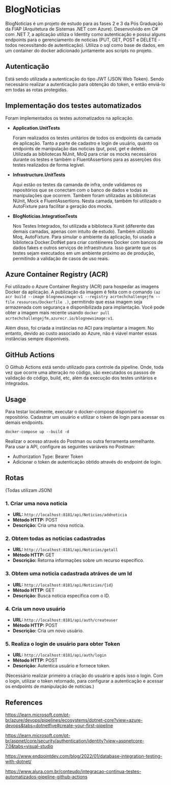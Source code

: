 # BlogNoticias

BlogNoticias é um projeto de estudo para as fases 2 e 3 da Pós Graduação da FIAP (Arquitetura de Sistemas .NET com Azure). 
Desenvolvido em C# com .NET 7, a aplicação utiliza o Identity como autenticação e possui alguns endpoints para o gerenciamento de noticias (PUT, GET, POST e DELETE - todos necessitando de autenticação).
Utiliza o sql como base de dados, em um container do docker adicionado juntamente aos scripts no projeto.

## Autenticação
Está sendo utilizada a autenticação do tipo JWT (JSON Web Token). Sendo necessário realizar a autenticação para obtenção do token, e então enviá-lo em todas as rotas protegidas.

## Implementação dos testes automatizados
Foram implementados os testes automatizados na aplicação.

- **Application.UnitTests**
  <p>Foram realizados os testes unitários de todos os endpoints da camada de aplicação. Tanto a parte de cadastro e login de usuário, quanto os endpoints de manipulação das noticias (put, post, get e delete).
  Utilizada as bibliotecas NUnit, MoQ para criar os mocks necessários durante os testes e também o FluentAssertions para as asserções dos testes realizados de forma legível.
  
- **Infrastructure.UnitTests**
  <p>Aqui estão os testes da camanda de infra, onde validamos os repositórios que se conectam com o banco de dados e todas as manipulações que ocorrem.
  Tambem foram utilizadas as bibliotecas NUnit, Mock e FluentAssertions. Nesta camada, também foi utilizado o AutoFixture para facilitar a geração dos mocks.

- **BlogNoticias.IntegrationTests**
  <p>Nos Testes Integrados, foi utilizada a biblioteca Xunit (diferente das demais camadas, apenas com intuíto de estudo). Também utilizado Moq, AutoFixture. 
      Para simular o ambiente da aplicação, foi usada a biblioteca Docker.DotNet para criar contêineres Docker com bancos de dados fakes e outros serviços de infraestrutura. 
      Isso garante que os testes sejam executados em um ambiente próximo ao de produção, permitindo a validação de casos de uso reais.

## Azure Container Registry (ACR)
Foi utilizado o Azure Container Registry (ACR) para hospedar as imagens Docker da aplicação. A publicação da imagem é feita com o comando ```(az acr build --image blognewsimage:v1 --registry acrtechchallengejfm --file resources/Dockerfile .)```, permitindo que essa imagem seja armazenada com segurança e disponibilizada para implantação. Você pode obter a imagem mais recente usando ```docker pull acrtechchallengejfm.azurecr.io/blognewsimage:v1```.

Além disso, foi criada a instâncias no ACI para implantar a imagem. No entanto, devido ao custo associado ao Azure, não é viável manter essas instâncias sempre disponíveis.

## GitHub Actions
O Github Actions está sendo utilizado para controle da pipeline. Onde, toda vez que ocorre uma alteração no código, são executados os passos de validação do código, build, etc, além da execução dos testes unitários e integrados.


## Usage

Para testar localmente, executar o docker-compose disponível no repositório. Cadastrar um usuário e utilizar o token de login para acessar os demais endpoints.


```dotnet
docker-compose up --build -d
```
Realizar o acesso através do Postman ou outra ferramenta semelhante.
Para usar a API, configure as seguintes variáveis no Postman:

- Authorization Type: Bearer Token
- Adicionar o token de autenticação obtido através do endpoint de login.


## Rotas
(Todas utilizam JSON)

### 1. Criar uma nova noticia

- **URL:** `http://localhost:8181/api/Noticias/addnoticia`
- **Método HTTP:** POST
- **Descrição:** Cria uma nova noticia.

### 2. Obtem todas as noticias cadastradas

- **URL:** `http://localhost:8181/api/Noticias/getall`
- **Método HTTP:** GET
- **Descrição:** Retorna informações sobre um recurso específico.

### 3. Obtem uma noticia cadastrada atráves de um Id

- **URL:** `http://localhost:8181/api/Noticias/{id}`
- **Método HTTP:** GET
- **Descrição:** Busca noticia específica com o ID.

### 4. Cria um novo usuário

- **URL:** `http://localhost:8181/api/auth/createuser`
- **Método HTTP:** POST
- **Descrição:** Cria um novo usuário.

### 5. Realiza o login de usuário para obter Token

- **URL:** `http://localhost:8181/api/auth/login`
- **Método HTTP:** POST
- **Descrição:** Autentica usuário e fornece token.


(Necessário realizar primeiro a criação do usuário e após isso o login. Com o login, utilizar o token retornado, para configurar a autenticação e acessar os endpoints de manipulação de notícias.)


## References

https://learn.microsoft.com/pt-br/azure/devops/pipelines/ecosystems/dotnet-core?view=azure-devops&tabs=dotnetfive#create-your-first-pipeline

https://learn.microsoft.com/pt-br/aspnet/core/security/authentication/identity?view=aspnetcore-7.0&tabs=visual-studio

https://www.endpointdev.com/blog/2022/01/database-integration-testing-with-dotnet/

https://www.alura.com.br/conteudo/integracao-continua-testes-automatizados-pipeline-github-actions
